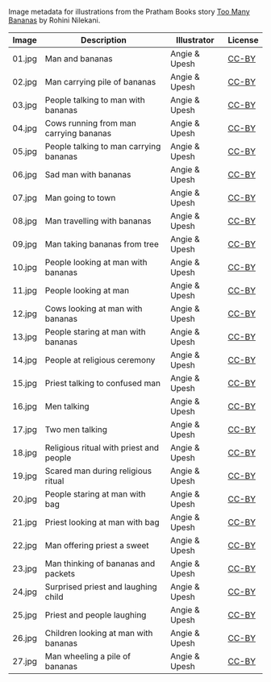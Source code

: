 Image metadata for illustrations from the Pratham Books story [Too Many Bananas](https://storyweaver.org.in/stories/208-too-many-bananas) by Rohini Nilekani.

Image | Description | Illustrator | License
----- | ----------- | ----------- | -------
01.jpg | Man and bananas | Angie & Upesh | [CC-BY](https://creativecommons.org/licenses/by/4.0/)
02.jpg | Man carrying pile of bananas | Angie & Upesh | [CC-BY](https://creativecommons.org/licenses/by/4.0/)
03.jpg | People talking to man with bananas | Angie & Upesh | [CC-BY](https://creativecommons.org/licenses/by/4.0/)
04.jpg | Cows running from man carrying bananas | Angie & Upesh | [CC-BY](https://creativecommons.org/licenses/by/4.0/)
05.jpg | People talking to man carrying bananas | Angie & Upesh | [CC-BY](https://creativecommons.org/licenses/by/4.0/)
06.jpg | Sad man with bananas | Angie & Upesh | [CC-BY](https://creativecommons.org/licenses/by/4.0/)
07.jpg | Man going to town | Angie & Upesh | [CC-BY](https://creativecommons.org/licenses/by/4.0/)
08.jpg | Man travelling with bananas | Angie & Upesh | [CC-BY](https://creativecommons.org/licenses/by/4.0/)
09.jpg | Man taking bananas from tree | Angie & Upesh | [CC-BY](https://creativecommons.org/licenses/by/4.0/)
10.jpg | People looking at man with bananas | Angie & Upesh | [CC-BY](https://creativecommons.org/licenses/by/4.0/)
11.jpg | People looking at man | Angie & Upesh | [CC-BY](https://creativecommons.org/licenses/by/4.0/)
12.jpg | Cows looking at man with bananas | Angie & Upesh | [CC-BY](https://creativecommons.org/licenses/by/4.0/)
13.jpg | People staring at man with bananas | Angie & Upesh | [CC-BY](https://creativecommons.org/licenses/by/4.0/)
14.jpg | People at religious ceremony | Angie & Upesh | [CC-BY](https://creativecommons.org/licenses/by/4.0/)
15.jpg | Priest talking to confused man | Angie & Upesh | [CC-BY](https://creativecommons.org/licenses/by/4.0/)
16.jpg | Men talking | Angie & Upesh | [CC-BY](https://creativecommons.org/licenses/by/4.0/)
17.jpg | Two men talking | Angie & Upesh | [CC-BY](https://creativecommons.org/licenses/by/4.0/)
18.jpg | Religious ritual with priest and people | Angie & Upesh | [CC-BY](https://creativecommons.org/licenses/by/4.0/)
19.jpg | Scared man during religious ritual | Angie & Upesh | [CC-BY](https://creativecommons.org/licenses/by/4.0/)
20.jpg | People staring at man with bag | Angie & Upesh | [CC-BY](https://creativecommons.org/licenses/by/4.0/)
21.jpg | Priest looking at man with bag | Angie & Upesh | [CC-BY](https://creativecommons.org/licenses/by/4.0/)
22.jpg | Man offering priest a sweet | Angie & Upesh | [CC-BY](https://creativecommons.org/licenses/by/4.0/)
23.jpg | Man thinking of bananas and packets | Angie & Upesh | [CC-BY](https://creativecommons.org/licenses/by/4.0/)
24.jpg | Surprised priest and laughing child | Angie & Upesh | [CC-BY](https://creativecommons.org/licenses/by/4.0/)
25.jpg | Priest and people laughing | Angie & Upesh | [CC-BY](https://creativecommons.org/licenses/by/4.0/)
26.jpg | Children looking at man with bananas | Angie & Upesh | [CC-BY](https://creativecommons.org/licenses/by/4.0/)
27.jpg | Man wheeling a pile of bananas | Angie & Upesh | [CC-BY](https://creativecommons.org/licenses/by/4.0/)